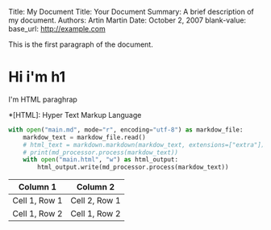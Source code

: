 Title:   My Document
Title:   Your Document
Summary: A brief description of my document.
Authors: Artin
         Martin
Date:    October 2, 2007
blank-value:
base_url: http://example.com

This is the first paragraph of the document.

# Hi i'm h1

I'm HTML paraghrap

*[HTML]: Hyper Text Markup Language

``` python
with open("main.md", mode="r", encoding="utf-8") as markdow_file:
    markdow_text = markdow_file.read()
    # html_text = markdown.markdown(markdow_text, extensions=["extra"])
    # print(md_processor.process(markdow_text))
    with open("main.html", "w") as html_output:
        html_output.write(md_processor.process(markdow_text))
```

| Column 1      | Column 2      |
| ------------- | ------------- |
| Cell 1, Row 1 | Cell 2, Row 1 |
| Cell 1, Row 2 | Cell 1, Row 2 |